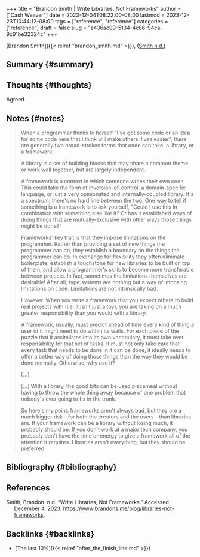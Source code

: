 +++
title = "Brandon Smith | Write Libraries, Not Frameworks"
author = ["Cash Weaver"]
date = 2023-12-04T08:22:00-08:00
lastmod = 2023-12-23T10:44:12-08:00
tags = ["reference", "reference"]
categories = ["reference"]
draft = false
slug = "a436ac99-5134-4c86-94ca-9c91be32324c"
+++

[Brandon Smith]({{< relref "brandon_smith.md" >}}), (<a href="#citeproc_bib_item_1">Smith n.d.</a>)


## Summary {#summary}


## Thoughts {#thoughts}

Agreed.


## Notes {#notes}

> When a programmer thinks to herself "I've got some code or an idea for some code here that I think will make others' lives easier", there are generally two broad-strokes forms that code can take: a library, or a framework.
>
> A library is a set of building blocks that may share a common theme or work well together, but are largely independent.
>
> A framework is a context in which someone writes their own code. This could take the form of inversion-of-control, a domain-specific language, or just a very opinionated and internally-coupled library. It's a spectrum; there's no hard line between the two. One way to tell if something is a framework is to ask yourself, "Could I use this in combination with something else like it? Or has it established ways of doing things that are mutually-exclusive with other ways those things might be done?"
>
> Frameworks' key trait is that they impose limitations on the programmer. Rather than providing a set of new things the programmer can do, they establish a boundary on the things the programmer can do. In exchange for flexibility they often eliminate boilerplate, establish a touchstone for new libraries to be built on top of them, and allow a programmer's skills to become more transferable between projects. In fact, sometimes the limitations themselves are desirable! After all, type systems are nothing but a way of imposing limitations on code. Limitations are not intrinsically bad.
>
> However. When you write a framework that you expect others to build real projects with (i.e. it isn't just a toy), you are taking on a much greater responsibility than you would with a library.
>
> A framework, usually, must predict ahead of time every kind of thing a user of it might need to do within its walls. For each piece of the puzzle that it assimilates into its own vocabulary, it must take over responsibility for that set of tasks. It must not only take care that every task that needs to be done in it can be done, it ideally needs to offer a better way of doing those things than the way they would be done normally. Otherwise, why use it?
>
> [...]
>
> [...] With a library, the good bits can be used piecemeal without having to throw the whole thing away because of one problem that nobody's ever going to fix in the trunk.
>
> So here's my point: frameworks aren't always bad, but they are a much bigger risk - for both the creators and the users - than libraries are. If your framework can be a library without losing much, it probably should be. If you don't work at a major tech company, you probably don't have the time or energy to give a framework all of the attention it requires. Libraries aren't everything, but they should be preferred.


## Bibliography {#bibliography}

## References

<style>.csl-entry{text-indent: -1.5em; margin-left: 1.5em;}</style><div class="csl-bib-body">
  <div class="csl-entry"><a id="citeproc_bib_item_1"></a>Smith, Brandon. n.d. “Write Libraries, Not Frameworks.” Accessed December 4, 2023. <a href="https://www.brandons.me/blog/libraries-not-frameworks">https://www.brandons.me/blog/libraries-not-frameworks</a>.</div>
</div>


## Backlinks {#backlinks}

-   [The last 10%]({{< relref "after_the_finish_line.md" >}})
